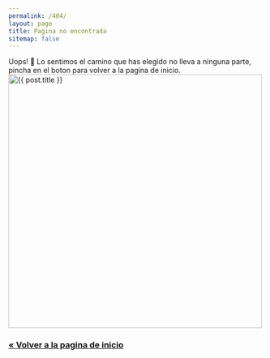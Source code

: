 ```yaml
---
permalink: /404/
layout: page
title: Pagina no encontrada
sitemap: false
---
```


<div class="small-8 small-centered columns">
  Uops! 🐶 Lo sentimos el camino que has elegido no lleva a ninguna parte, pincha en el boton para volver a la pagina de inicio.
</div>
<div class="text-center">
  <img src= "{{site.url}}/assets/img/articulos/page-404.gif" width="500" height="auto" alt="{{ post.title }}">
</div>
<div class="text-center">
  <h3><a class="button" href="/">« Volver a la pagina de inicio</a></h3>
</div>


<script type="text/javascript">
  var GOOG_FIXURL_LANG = '{{ site.language }}';
  var GOOG_FIXURL_SITE = '{{ site.url }}';
</script>
<script type="text/javascript"
  src="//linkhelp.clients.google.com/tbproxy/lh/wm/fixurl.js">
</script>
